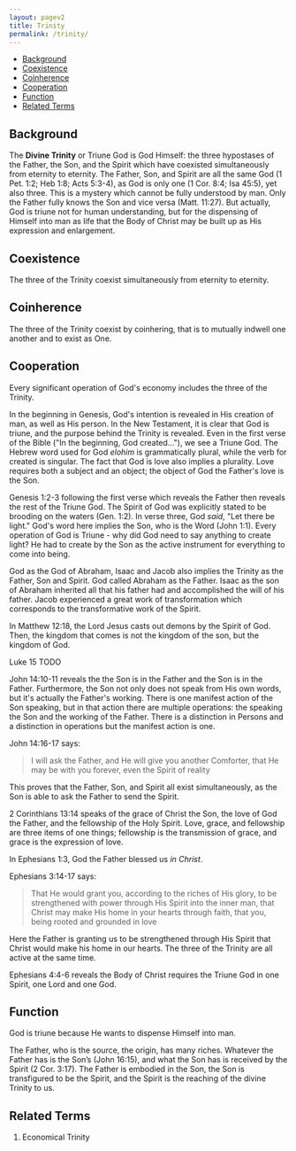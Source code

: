 ```yaml
---
layout: pagev2
title: Trinity
permalink: /trinity/
---
```

- [Background](#background)
- [Coexistence](#coexistence)
- [Coinherence](#coinherence)
- [Cooperation](#cooperation)
- [Function](#function)
- [Related Terms](#related-terms)

## Background

The **Divine Trinity** or Triune God is God Himself: the three hypostases of the Father, the Son, and the Spirit which have coexisted simultaneously from eternity to eternity. The Father, Son, and Spirit are all the same God (1 Pet. 1:2; Heb 1:8; Acts 5:3-4), as God is only one (1 Cor. 8:4; Isa 45:5), yet also three. This is a mystery which cannot be fully understood by man. Only the Father fully knows the Son and vice versa (Matt. 11:27). But actually, God is triune not for human understanding, but for the dispensing of Himself into man as life that the Body of Christ may be built up as His expression and enlargement.

## Coexistence

The three of the Trinity coexist simultaneously from eternity to eternity.

## Coinherence

The three of the Trinity coexist by coinhering, that is to mutually indwell one another and to exist as One. 

## Cooperation

Every significant operation of God's economy includes the three of the Trinity.

In the beginning in Genesis, God's intention is revealed in His creation of man, as well as His person. In the New Testament, it is clear that God is triune, and the purpose behind the Trinity is revealed. Even in the first verse of the Bible ("In the beginning, God created..."), we see a Triune God. The Hebrew word used for God *elohim* is grammatically plural, while the verb for created is singular. The fact that God is love also implies a plurality. Love requires both a subject and an object; the object of God the Father's love is the Son.

Genesis 1:2-3 following the first verse which reveals the Father then reveals the rest of the Triune God. The Spirit of God was explicitly stated to be brooding on the waters (Gen. 1:2). In verse three, God *said*, "Let there be light." God's word here implies the Son, who is the Word (John 1:1). Every operation of God is Triune - why did God need to say anything to create light? He had to create by the Son as the active instrument for everything to come into being.

God as the God of Abraham, Isaac and Jacob also implies the Trinity as the Father, Son and Spirit. God called Abraham as the Father. Isaac as the son of Abraham inherited all that his father had and accomplished the will of his father. Jacob experienced a great work of transformation which corresponds to the transformative work of the Spirit.

In Matthew 12:18, the Lord Jesus casts out demons by the Spirit of God. Then, the kingdom that comes is not the kingdom of the son, but the kingdom of God.

Luke 15 TODO

John 14:10-11 reveals the the Son is in the Father and the Son is in the Father. Furthermore, the Son not only does not speak from His own words, but it's actually the Father's working. There is one manifest action of the Son speaking, but in that action there are multiple operations: the speaking the Son and the working of the Father. There is a distinction in Persons and a distinction in operations but the manifest action is one.

John 14:16-17 says:

>I will ask the Father, and He will give you another Comforter, that He may be with you forever, even the Spirit of reality

This proves that the Father, Son, and Spirit all exist simultaneously, as the Son is able to ask the Father to send the Spirit.

2 Corinthians 13:14 speaks of the grace of Christ the Son, the love of God the Father, and the fellowship of the Holy Spirit. Love, grace, and fellowship are three items of one things; fellowship is the transmission of grace, and grace is the expression of love. 

In Ephesians 1:3, God the Father blessed us *in Christ*. 

Ephesians 3:14-17 says:

>That He would grant you, according to the riches of His glory, to be strengthened with power through His Spirit into the inner man, that Christ may make His home in your hearts through faith, that you, being rooted and grounded in love

Here the Father is granting us to be strengthened through His Spirit that Christ would make his home in our hearts. The three of the Trinity are all active at the same time.

Ephesians 4:4-6 reveals the Body of Christ requires the Triune God in one Spirit, one Lord and one God. 

## Function

God is triune because He wants to dispense Himself into man. 

The Father, who is the source, the origin, has many riches. Whatever the Father has is the Son’s (John 16:15), and what the Son has is received by the Spirit (2 Cor. 3:17). The Father is embodied in the Son, the Son is transfigured to be the Spirit, and the Spirit is the reaching of the divine Trinity to us.

## Related Terms

1. Economical Trinity